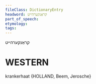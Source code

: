 ```yaml
---
fileClass: DictionaryEntry
headword: קראַנקערהייט
part_of_speech: 
etymology: 
tags: 
---
```

קראַנקערהייט

WESTERN
========

krankerhaat {HOLLAND, Beem, Jerosche} 